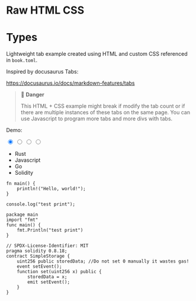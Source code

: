 # Raw HTML CSS

# Types

Lightweight tab example created using HTML and custom CSS referenced in `book.toml`.

Inspired by docusaurus Tabs:

https://docusaurus.io/docs/markdown-features/tabs

> 🔴 **Danger**
>
> This HTML + CSS example might break if modify the tab count or if there are multiple
> instances of these tabs on the same page. 
> You can use Javascript to program more tabs and more divs with tabs.

Demo:

<div class="tabs4">
  <input type="radio" id="tab1" name="tab-control" checked>
  <input type="radio" id="tab2" name="tab-control">
  <input type="radio" id="tab3" name="tab-control">
  <input type="radio" id="tab4" name="tab-control">
  <ul>
    <li><label for="tab1">Rust</label></li>
    <li><label for="tab2">Javascript</label></li>
    <li><label for="tab3">Go</label></li>
    <li><label for="tab4">Solidity</label></li>
  </ul>

  <div class="content">
    <section id="content1">
<pre><code class="language-rust">fn main() {
    println!("Hello, world!");
}
</code></pre>
    </section>
    <section id="content2">
<pre><code class="language-javascript">console.log("test print");
</code></pre>
    </section>
    <section id="content3">
<pre><code class="language-golang">package main
import "fmt"
func main() {
    fmt.Println("test print")
}
</code></pre>
    </section>
    <section id="content4">
<pre><code class="language-solidity">// SPDX-License-Identifier: MIT
pragma solidity 0.8.18;
contract SimpleStorage {
    uint256 public storedData; //Do not set 0 manually it wastes gas!
    event setEvent();
    function set(uint256 x) public {
        storedData = x;
        emit setEvent();
    }
}
</code></pre>
    </section>
  </div>
</div>
